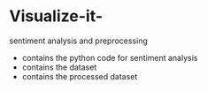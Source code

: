 # Visualize-it-
sentiment analysis and preprocessing
- contains the python code for sentiment analysis 
- contains the dataset
- contains the processed dataset
